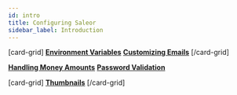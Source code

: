 ```yaml
---
id: intro
title: Configuring Saleor
sidebar_label: Introduction
---
```


[card-grid]
[**Environment Variables**](customization/environment-variables.md)
[**Customizing Emails**](customization/emails.md)
[/card-grid]


[**Handling Money Amounts**](customization/money.md)
[**Password Validation**](customization/password-validation.md)


[card-grid]
[**Thumbnails**](customization/thumbnails.md)
[/card-grid]